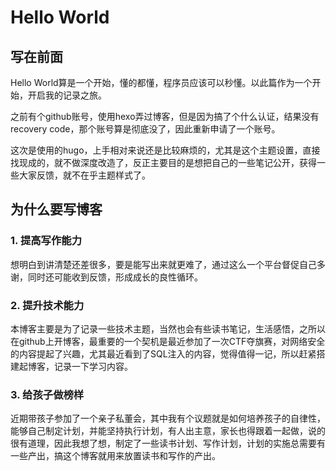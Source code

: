 # Hello World

<!--more-->

## 写在前面

Hello World算是一个开始，懂的都懂，程序员应该可以秒懂。以此篇作为一个开始，开启我的记录之旅。

之前有个github账号，使用hexo弄过博客，但是因为搞了个什么认证，结果没有recovery code，那个账号算是彻底没了，因此重新申请了一个账号。

这次是使用的hugo，上手相对来说还是比较麻烦的，尤其是这个主题设置，直接找现成的，就不做深度改造了，反正主要目的是想把自己的一些笔记公开，获得一些大家反馈，就不在乎主题样式了。

## 为什么要写博客

### 1. 提高写作能力

想明白到讲清楚还差很多，要是能写出来就更难了，通过这么一个平台督促自己多谢，同时还可能收到反馈，形成成长的良性循环。

### 2. 提升技术能力

本博客主要是为了记录一些技术主题，当然也会有些读书笔记，生活感悟，之所以在github上开博客，最重要的一个契机是最近参加了一次CTF夺旗赛，对网络安全的内容提起了兴趣，尤其最近看到了SQL注入的内容，觉得值得一记，所以赶紧搭建起博客，记录一下学习内容。

### 3. 给孩子做榜样

近期带孩子参加了一个亲子私董会，其中我有个议题就是如何培养孩子的自律性，能够自己制定计划，并能坚持执行计划，有人出主意，家长也得跟着一起做，说的很有道理，因此我想了想，制定了一些读书计划、写作计划，计划的实施总需要有一些产出，搞这个博客就用来放置读书和写作的产出。

